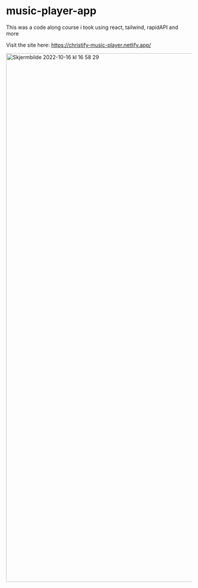 # music-player-app
This was a code along course i took using react, tailwind, rapidAPI and more

Visit the site here: https://christify-music-player.netlify.app/

<img width="1431" alt="Skjermbilde 2022-10-16 kl  16 58 29" src="https://user-images.githubusercontent.com/57668355/196042567-ec4116f4-485c-4619-97e9-3c8e95e1eb22.png">
